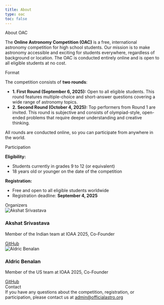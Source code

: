```yaml
---
title: About
type: oac
toc: false
---
```


<div class="oac-section">
  <div class="section-content">

<div class="section-title">About OAC</div>
<div class="section-title-underline"></div>

The <strong>Online Astronomy Competition (OAC)</strong> is a free, international astronomy competition for high school students. Our mission is to make astronomy accessible and exciting for students everywhere, regardless of background or location. The OAC is conducted entirely online and is open to all eligible students at no cost.

  </div>
</div>

<div class="oac-section">
  <div class="section-content">

<div class="section-title">Format</div>
<div class="section-title-underline"></div>

The competition consists of <strong>two rounds</strong>:

<ul class="simple-list">
  <li><strong>1. First Round (September 6, 2025):</strong> Open to all eligible students. This round features multiple-choice and short-answer questions covering a wide range of astronomy topics.</li>
  <li><strong>2. Second Round (October 4, 2025):</strong> Top performers from Round 1 are invited. This round is subjective and consists of olympiad-style, open-ended problems that require deeper understanding and creative thinking.</li>
</ul>

All rounds are conducted online, so you can participate from anywhere in the world.

  </div>
</div>

<div class="oac-section">
  <div class="section-content">

<div class="section-title">Participation</div>
<div class="section-title-underline"></div>

<strong>Eligibility:</strong>
<div class="simple-list">
<ul>
  <li>Students currently in grades 9 to 12 (or equivalent)</li>
  <li>18 years old or younger on the date of the competition</li>
</ul>
</div>

<strong>Registration:</strong>
<div class="simple-list">
<ul>
  <li>Free and open to all eligible students worldwide</li>
  <li>Registration deadline: <strong>September 4, 2025</strong></li>
</ul>
</div>

  </div>
</div>

<div class="oac-section">
  <div class="section-content">

<div class="section-title">Organizers</div>
<div class="section-title-underline"></div>

<div class="organizers-list">
  <div class="organizer-card">
    <img src="https://github.com/bunchofcellulose.png" alt="Akshat Srivastava" class="organizer-avatar" />
    <div>
      <h3 class="organizer-name">Akshat Srivastava</h3>
      <p class="organizer-role">Member of the Indian team at IOAA 2025, Co-Founder</p>
      <div class="organizer-links">
        <a href="https://github.com/bunchofcellulose" target="_blank">GitHub</a>
      </div>
    </div>
  </div>
  <div class="organizer-card">
    <img src="https://github.com/AstroPixel24.png" alt="Aldric Benalan" class="organizer-avatar" />
    <div>
      <h3 class="organizer-name">Aldric Benalan</h3>
      <p class="organizer-role">Member of the US team at IOAA 2025, Co-Founder</p>
      <div class="organizer-links">
        <a href="https://github.com/AstroPixel24" target="_blank">GitHub</a>
      </div>
    </div>
  </div>
</div>

  </div>
</div>

<div class="oac-section">
  <div class="section-content">

<div class="section-title">Contact</div>
<div class="section-title-underline"></div>

<div class="contact-btn">
If you have any questions about the competition, registration, or participation, please contact us at <a href="mailto:admin@officialastro.org">admin@officialastro.org</a>
</div>

  </div>
</div>
